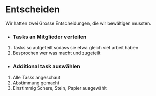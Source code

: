 # Entscheiden

Wir hatten zwei Grosse Entscheidungen, die wir bewältigen mussten.

- ### Tasks an Mitglieder verteilen
1. Tasks so aufgeteilt sodass sie etwa gleich viel arbeit haben
3. Besprochen wer was macht und zugeteilt

- ### Additional task auswählen
1. Alle Tasks angeschaut
2. Abstimmung gemacht
3. Einstimmig Schere, Stein, Papier ausgewählt